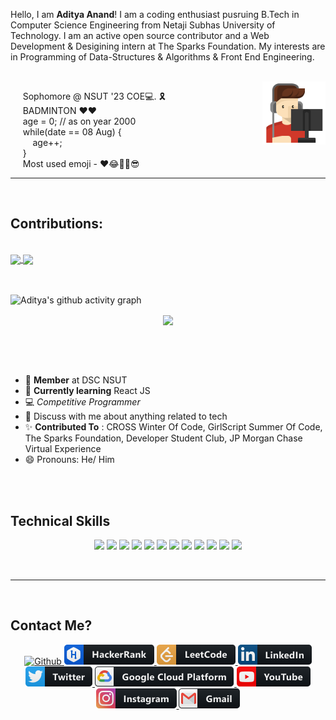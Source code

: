 <!-- # Welcome 😎 -->
<!-- <div>
  <span style="align:center"><img width ="50%" src = "https://github.com/weirdrag08/weirdrag08/blob/main/HelloWorld!.gif" alt= "Welcome"/></span>
  <span style="display: inline; float:left; "><p> Sophomore @ NSUT '23 COE💻. 🎗️ <br>
BADMINTON ♥️❤️ <br>
age =0; // as on year 2000 <br>
while(date == 08 Aug) { <br>
age++; <br>
} <br>
Most used emoji - ❤️😂✌🏻💙</p></span>
</div> -->

Hello, I am **Aditya Anand**! I am a coding enthusiast pusruing B.Tech in Computer Science Engineering from Netaji Subhas University of Technology. I am an active open source contributor and a Web Development & Desigining intern at The Sparks Foundation. My interests are in Programming of Data-Structures & Algorithms & Front End Engineering. 

<br>

<img align="right" src= "https://github.com/weirdrag08/weirdrag08/blob/main/gamer.svg" width="20%">
<p align= "left">
    &nbsp;&nbsp;&nbsp;&nbsp; Sophomore @ NSUT '23 COE💻. 🎗️ <br>
    &nbsp;&nbsp;&nbsp;&nbsp; BADMINTON ♥️❤️ <br>
    &nbsp;&nbsp;&nbsp;&nbsp; age = 0; // as on year 2000 <br>
    &nbsp;&nbsp;&nbsp;&nbsp; while(date == 08 Aug) { <br>
    &nbsp;&nbsp;&nbsp;&nbsp;&nbsp;&nbsp;&nbsp;&nbsp; age++; <br>
    &nbsp;&nbsp;&nbsp;&nbsp; } <br>
    &nbsp;&nbsp;&nbsp;&nbsp; Most used emoji - ❤️😂✌🏻😎
</p>

<!--
<img width ="60%" src = "https://github.com/weirdrag08/weirdrag08/blob/main/animated-welcome-image-0112.gif" alt= "Welcome"/>
**weirdrag08/weirdrag08** is a ✨ _special_ ✨ repository because its `README.md` (this file) appears on your GitHub profile.

Here are some ideas to get you started:

- 🔭 I’m currently working on ...
- 🌱 I’m currently learning ...
- 👯 I’m looking to collaborate on ...
- 🤔 I’m looking for help with ...
- 💬 Ask me about ...
- 📫 How to reach me: ...
- 😄 Pronouns: ...
- ⚡ Fun fact: ...
-->
<hr>
<br>
<h2>Contributions:</h2>

<br>
<a href="https://github-readme-stats.vercel.app/api?username=weirdrag08&show_icons=true&theme=merko">
  <img align="center" src="https://github-readme-stats.vercel.app/api?username=weirdrag08&show_icons=true&theme=merko" />
</a>
<a href="https://github-readme-stats.vercel.app/api/top-langs/?username=weirdrag08&langs_count=10&theme=merko&layout=compact">
  <img align="center" src="https://github-readme-stats.vercel.app/api/top-langs/?username=weirdrag08&langs_count=10&theme=merko&layout=compact" />
</a>

<br>
<br>
<br>


![Aditya's github activity graph](https://activity-graph.herokuapp.com/graph?username=weirdrag08&theme=react-dark)
<br>
<p align="center">
  <img align="center" src="https://github-readme-streak-stats.herokuapp.com/?user=weirdrag08&theme=vision-friendly-dark" />
</p>



<br>
<br>
<br>



- 🔭 **Member** at DSC NSUT
- 🌱 **Currently learning** React JS
- 💻 *Competitive Programmer*
- 💬 Discuss with me about anything related to tech
- ✨ **Contributed To** : CROSS Winter Of Code, GirlScript Summer Of Code, The Sparks Foundation, Developer Student Club, JP Morgan Chase Virtual Experience
- 😄 Pronouns: He/ Him

<br>
<br>

<h2>Technical Skills</h2>

<p align ="center">
  <code><img src="https://img.icons8.com/color/48/000000/c-plus-plus-logo.png"/></code>
  <code><img src="https://img.icons8.com/color/48/fa314a/c-programming.png"/></code>
  <code><img src="https://img.icons8.com/color/48/fa314a/python.png"/></code>
  <code><img src="https://img.icons8.com/color/48/000000/html-5.png"/></code>
  <code><img src="https://img.icons8.com/color/48/000000/css3.png"/></code>
  <code><img src="https://img.icons8.com/color/48/000000/javascript-logo-1.png"/></code>
  <code><img src="https://img.icons8.com/dusk/64/4a90e2/php-logo.png"/></code>
  <code><img src="https://img.icons8.com/color/50/000000/bootstrap.png"/></code>
  <code><img src="https://img.icons8.com/ios-filled/50/26e07f/jquery.png"/></code>
  <code><img src="https://img.icons8.com/color/64/000000/git.png"/></code>
  <code><img src="https://img.icons8.com/color/64/000000/github.png"/></code>
  <code><img src="https://img.icons8.com/color/48/fa314a/object.png"/></code>
</p>

<br>
<hr>
<br>

<h2>Contact Me?</h2>
<!-- <code><img src="https://img.icons8.com/color/64/000000/react-native.png"/></code> -->
<!-- <code><img src="https://img.icons8.com/ios-filled/50/fa314a/database-restore.png"/></code> -->
<p align ="center">
   <a href="https://github.com/weirdrag08">
    <img src="https://img.shields.io/badge/GitHub-100000?style=for-the-badge&logo=github&logoColor=white" width ="10%" alt="Github">
  </a>
   <a href="https://www.hackerrank.com/anand_aditya0803">
    <img src="https://github.com/weirdrag08/weirdrag08/blob/main/hackerrank.png" alt="Hackerrank">
  </a>
    <a href="https://leetcode.com/fastrail08/">
    <img src="https://github.com/weirdrag08/weirdrag08/blob/main/leetcode.png" alt="Leetcode">
  </a>
   <a href="https://www.linkedin.com/in/aditya-anand-ab47001a9/">
    <img src="https://github.com/weirdrag08/weirdrag08/blob/main/linkedin.png" alt="Linkedin">
  </a>
  <a href="https://twitter.com/anandAd98670736">
    <img src="https://github.com/weirdrag08/weirdrag08/blob/main/twitter.png" alt="Twitter">
  </a>
  <a href="https://www.qwiklabs.com/public_profiles/19cbd967-afda-481e-b453-8992e792755a">
    <img src="https://github.com/weirdrag08/weirdrag08/blob/main/google_cloud_platform.png" alt="Google Cloud">
  </a>
 <a href="https://www.youtube.com/channel/UCssGMYRs2yc43FwSXR98MbA">
    <img src="https://github.com/weirdrag08/weirdrag08/blob/main/youtube.png" alt="Youtube">
  </a>
 <a href="https://www.instagram.com/_adityaanand00_/">
    <img src="https://github.com/weirdrag08/weirdrag08/blob/main/instagram.png" alt="Instagram">
  </a>
 <a href="mailto:anand.aditya0803@gmail.com/">
    <img src="https://github.com/weirdrag08/weirdrag08/blob/main/gmail.png" alt="Gmail">
  </a>
</p>
  
